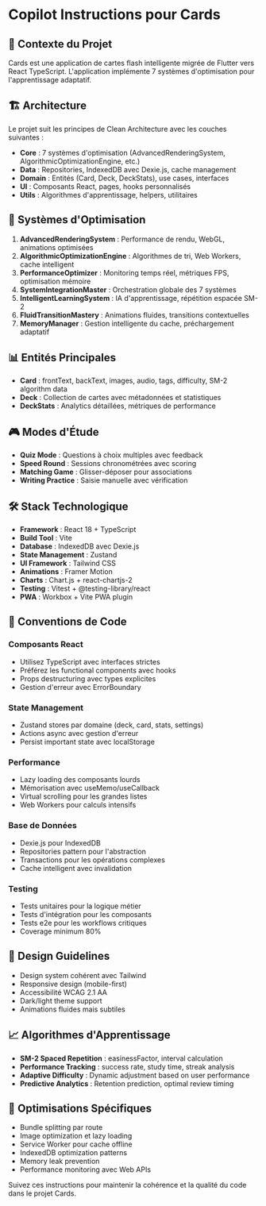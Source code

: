 # Copilot Instructions pour Cards

<!-- Use this file to provide workspace-specific custom instructions to Copilot. For more details, visit https://code.visualstudio.com/docs/copilot/copilot-customization#_use-a-githubcopilotinstructionsmd-file -->

## 🎯 Contexte du Projet

Cards est une application de cartes flash intelligente migrée de Flutter vers React TypeScript. L'application implémente 7 systèmes d'optimisation pour l'apprentissage adaptatif.

## 🏗️ Architecture

Le projet suit les principes de Clean Architecture avec les couches suivantes :
- **Core** : 7 systèmes d'optimisation (AdvancedRenderingSystem, AlgorithmicOptimizationEngine, etc.)
- **Data** : Repositories, IndexedDB avec Dexie.js, cache management
- **Domain** : Entités (Card, Deck, DeckStats), use cases, interfaces
- **UI** : Composants React, pages, hooks personnalisés
- **Utils** : Algorithmes d'apprentissage, helpers, utilitaires

## 🧠 Systèmes d'Optimisation

1. **AdvancedRenderingSystem** : Performance de rendu, WebGL, animations optimisées
2. **AlgorithmicOptimizationEngine** : Algorithmes de tri, Web Workers, cache intelligent
3. **PerformanceOptimizer** : Monitoring temps réel, métriques FPS, optimisation mémoire
4. **SystemIntegrationMaster** : Orchestration globale des 7 systèmes
5. **IntelligentLearningSystem** : IA d'apprentissage, répétition espacée SM-2
6. **FluidTransitionMastery** : Animations fluides, transitions contextuelles
7. **MemoryManager** : Gestion intelligente du cache, préchargement adaptatif

## 📊 Entités Principales

- **Card** : frontText, backText, images, audio, tags, difficulty, SM-2 algorithm data
- **Deck** : Collection de cartes avec métadonnées et statistiques
- **DeckStats** : Analytics détaillées, métriques de performance

## 🎮 Modes d'Étude

- **Quiz Mode** : Questions à choix multiples avec feedback
- **Speed Round** : Sessions chronométrées avec scoring
- **Matching Game** : Glisser-déposer pour associations
- **Writing Practice** : Saisie manuelle avec vérification

## 🛠️ Stack Technologique

- **Framework** : React 18 + TypeScript
- **Build Tool** : Vite
- **Database** : IndexedDB avec Dexie.js
- **State Management** : Zustand
- **UI Framework** : Tailwind CSS
- **Animations** : Framer Motion
- **Charts** : Chart.js + react-chartjs-2
- **Testing** : Vitest + @testing-library/react
- **PWA** : Workbox + Vite PWA plugin

## 📝 Conventions de Code

### Composants React
- Utilisez TypeScript avec interfaces strictes
- Préférez les functional components avec hooks
- Props destructuring avec types explicites
- Gestion d'erreur avec ErrorBoundary

### State Management
- Zustand stores par domaine (deck, card, stats, settings)
- Actions async avec gestion d'erreur
- Persist important state avec localStorage

### Performance
- Lazy loading des composants lourds
- Mémorisation avec useMemo/useCallback
- Virtual scrolling pour les grandes listes
- Web Workers pour calculs intensifs

### Base de Données
- Dexie.js pour IndexedDB
- Repositories pattern pour l'abstraction
- Transactions pour les opérations complexes
- Cache intelligent avec invalidation

### Testing
- Tests unitaires pour la logique métier
- Tests d'intégration pour les composants
- Tests e2e pour les workflows critiques
- Coverage minimum 80%

## 🎨 Design Guidelines

- Design system cohérent avec Tailwind
- Responsive design (mobile-first)
- Accessibilité WCAG 2.1 AA
- Dark/light theme support
- Animations fluides mais subtiles

## 📈 Algorithmes d'Apprentissage

- **SM-2 Spaced Repetition** : easinessFactor, interval calculation
- **Performance Tracking** : success rate, study time, streak analysis
- **Adaptive Difficulty** : Dynamic adjustment based on user performance
- **Predictive Analytics** : Retention prediction, optimal review timing

## 🔧 Optimisations Spécifiques

- Bundle splitting par route
- Image optimization et lazy loading
- Service Worker pour cache offline
- IndexedDB optimization patterns
- Memory leak prevention
- Performance monitoring avec Web APIs

Suivez ces instructions pour maintenir la cohérence et la qualité du code dans le projet Cards.
